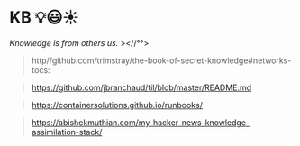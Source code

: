 # KB 💡😃☀️
*Knowledge is from others us.* ><//°°>

> http//github.com/trimstray/the-book-of-secret-knowledge#networks-tocs:

> https://github.com/jbranchaud/til/blob/master/README.md

> https://containersolutions.github.io/runbooks/

> https://abishekmuthian.com/my-hacker-news-knowledge-assimilation-stack/